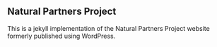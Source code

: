 ## Natural Partners Project

This is a jekyll implementation of the Natural Partners Project website formerly published using WordPress.